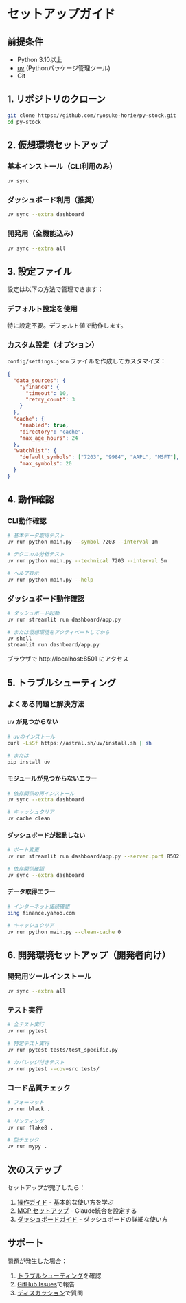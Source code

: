 # セットアップガイド

## 前提条件

- Python 3.10以上
- [uv](https://docs.astral.sh/uv/) (Pythonパッケージ管理ツール)
- Git

## 1. リポジトリのクローン

```bash
git clone https://github.com/ryosuke-horie/py-stock.git
cd py-stock
```

## 2. 仮想環境セットアップ

### 基本インストール（CLI利用のみ）
```bash
uv sync
```

### ダッシュボード利用（推奨）
```bash
uv sync --extra dashboard
```

### 開発用（全機能込み）
```bash
uv sync --extra all
```

## 3. 設定ファイル

設定は以下の方法で管理できます：

### デフォルト設定を使用
特に設定不要。デフォルト値で動作します。

### カスタム設定（オプション）
`config/settings.json` ファイルを作成してカスタマイズ：

```json
{
  "data_sources": {
    "yfinance": {
      "timeout": 10,
      "retry_count": 3
    }
  },
  "cache": {
    "enabled": true,
    "directory": "cache",
    "max_age_hours": 24
  },
  "watchlist": {
    "default_symbols": ["7203", "9984", "AAPL", "MSFT"],
    "max_symbols": 20
  }
}
```

## 4. 動作確認

### CLI動作確認
```bash
# 基本データ取得テスト
uv run python main.py --symbol 7203 --interval 1m

# テクニカル分析テスト
uv run python main.py --technical 7203 --interval 5m

# ヘルプ表示
uv run python main.py --help
```

### ダッシュボード動作確認
```bash
# ダッシュボード起動
uv run streamlit run dashboard/app.py

# または仮想環境をアクティベートしてから
uv shell
streamlit run dashboard/app.py
```

ブラウザで http://localhost:8501 にアクセス

## 5. トラブルシューティング

### よくある問題と解決方法

#### uv が見つからない
```bash
# uvのインストール
curl -LsSf https://astral.sh/uv/install.sh | sh

# または
pip install uv
```

#### モジュールが見つからないエラー
```bash
# 依存関係の再インストール
uv sync --extra dashboard

# キャッシュクリア
uv cache clean
```

#### ダッシュボードが起動しない
```bash
# ポート変更
uv run streamlit run dashboard/app.py --server.port 8502

# 依存関係確認
uv sync --extra dashboard
```

#### データ取得エラー
```bash
# インターネット接続確認
ping finance.yahoo.com

# キャッシュクリア
uv run python main.py --clean-cache 0
```

## 6. 開発環境セットアップ（開発者向け）

### 開発用ツールインストール
```bash
uv sync --extra all
```

### テスト実行
```bash
# 全テスト実行
uv run pytest

# 特定テスト実行
uv run pytest tests/test_specific.py

# カバレッジ付きテスト
uv run pytest --cov=src tests/
```

### コード品質チェック
```bash
# フォーマット
uv run black .

# リンティング
uv run flake8 .

# 型チェック
uv run mypy .
```

## 次のステップ

セットアップが完了したら：

1. [操作ガイド](usage.md) - 基本的な使い方を学ぶ
2. [MCP セットアップ](mcp-setup.md) - Claude統合を設定する
3. [ダッシュボードガイド](dashboard.md) - ダッシュボードの詳細な使い方

## サポート

問題が発生した場合：

1. [トラブルシューティング](troubleshooting.md)を確認
2. [GitHub Issues](https://github.com/ryosuke-horie/py-stock/issues)で報告
3. [ディスカッション](https://github.com/ryosuke-horie/py-stock/discussions)で質問